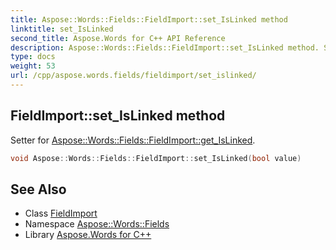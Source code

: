 ```yaml
---
title: Aspose::Words::Fields::FieldImport::set_IsLinked method
linktitle: set_IsLinked
second_title: Aspose.Words for C++ API Reference
description: Aspose::Words::Fields::FieldImport::set_IsLinked method. Setter for Aspose::Words::Fields::FieldImport::get_IsLinked in C++.
type: docs
weight: 53
url: /cpp/aspose.words.fields/fieldimport/set_islinked/
---
```

## FieldImport::set_IsLinked method


Setter for [Aspose::Words::Fields::FieldImport::get_IsLinked](../get_islinked/).

```cpp
void Aspose::Words::Fields::FieldImport::set_IsLinked(bool value)
```

## See Also

* Class [FieldImport](../)
* Namespace [Aspose::Words::Fields](../../)
* Library [Aspose.Words for C++](../../../)

